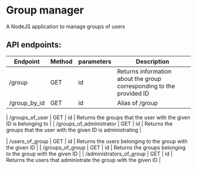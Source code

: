 # Group manager
A NodeJS application to manage groups of users

## API endpoints:

| Endpoint | Method | parameters | Description |
| --- | --- | --- | --- |
| /group | GET | id | Returns information about the group corresponding to the provided ID |
| /group_by_id | GET | id | Alias of /group |

| /groups_of_user | GET | id | Returns the groups that the user with the given ID is belonging to |
| /groups_of_administrator | GET | id | Returns the groups that the user with the given ID is administrating |

| /users_of_group | GET | id | Returns the users belonging to the group with the given ID |
| /groups_of_group | GET | id | Returns the groups belonging to the group with the given ID |
| /administrators_of_group | GET | id | Returns the users that administrate the group with the given ID |
